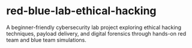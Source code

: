 # red-blue-lab-ethical-hacking
A beginner-friendly cybersecurity lab project exploring ethical hacking techniques, payload delivery, and digital forensics through hands-on red team and blue team simulations.
